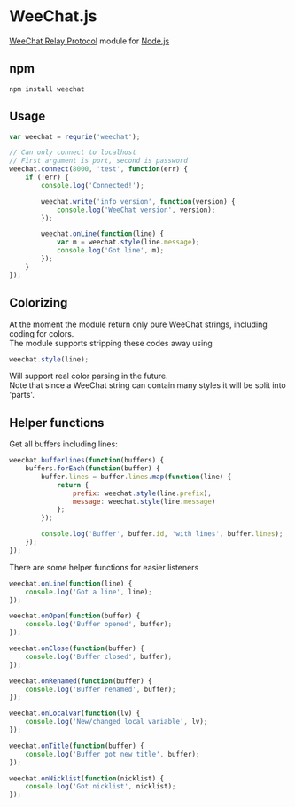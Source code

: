 WeeChat.js
===

[WeeChat Relay Protocol](http://www.weechat.org/files/doc/devel/weechat_relay_protocol.en.html) 
module for [Node.js](http://nodejs.org)

npm
---

    npm install weechat

Usage
---

```JavaScript
var weechat = requrie('weechat');

// Can only connect to localhost
// First argument is port, second is password
weechat.connect(8000, 'test', function(err) {
    if (!err) {
        console.log('Connected!');

        weechat.write('info version', function(version) {
            console.log('WeeChat version', version);
        });

        weechat.onLine(function(line) {
            var m = weechat.style(line.message);
            console.log('Got line', m);
        });
    }
});
```

Colorizing
---

At the moment the module return only pure WeeChat strings, including coding for colors.   
The module supports stripping these codes away using

```JavaScript
weechat.style(line);
```

Will support real color parsing in the future.  
Note that since a WeeChat string can contain many styles it will be split into 'parts'.


Helper functions
---

Get all buffers including lines:

```JavaScript
weechat.bufferlines(function(buffers) {
    buffers.forEach(function(buffer) {
        buffer.lines = buffer.lines.map(function(line) {
            return {
                prefix: weechat.style(line.prefix),
                message: weechat.style(line.message)
            };
        });

        console.log('Buffer', buffer.id, 'with lines', buffer.lines);
    });
});
```

There are some helper functions for easier listeners

```JavaScript
weechat.onLine(function(line) {
    console.log('Got a line', line);
});

weechat.onOpen(function(buffer) {
    console.log('Buffer opened', buffer);
});

weechat.onClose(function(buffer) {
    console.log('Buffer closed', buffer);
});

weechat.onRenamed(function(buffer) {
    console.log('Buffer renamed', buffer);
});

weechat.onLocalvar(function(lv) {
    console.log('New/changed local variable', lv);
});

weechat.onTitle(function(buffer) {
    console.log('Buffer got new title', buffer);
});

weechat.onNicklist(function(nicklist) {
    console.log('Got nicklist', nicklist);
});
```
